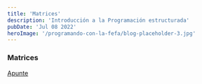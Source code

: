 ```yaml
---
title: 'Matrices'
description: 'Introducción a la Programación estructurada'
pubDate: 'Jul 08 2022'
heroImage: '/programando-con-la-fefa/blog-placeholder-3.jpg'
---
```


### Matrices
<a href="https://docs.google.com/document/d/16dP1MVn-AcGBH7xCdbf0ExF-j_z4t5aq8M6bQl3D2pk/" target="_blank">Apunte</a>